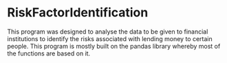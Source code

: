 # RiskFactorIdentification
This program was designed to analyse the data to be given to financial institutions to identify the risks associated with lending money to certain people. This program is mostly built on the pandas library whereby most of the functions are based on it.

